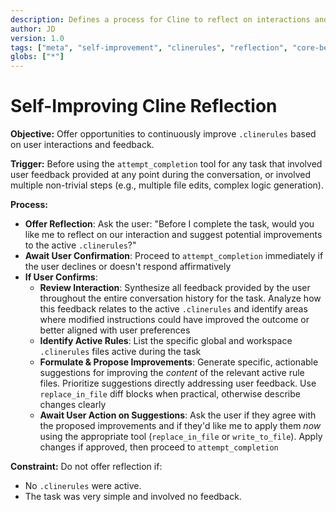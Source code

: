 ```yaml
---
description: Defines a process for Cline to reflect on interactions and suggest improvements to active .clinerules.
author: JD
version: 1.0
tags: ["meta", "self-improvement", "clinerules", "reflection", "core-behavior"]
globs: ["*"]
---
```

# Self-Improving Cline Reflection

**Objective:** Offer opportunities to continuously improve `.clinerules` based on user interactions and feedback.

**Trigger:** Before using the `attempt_completion` tool for any task that involved user feedback provided at any point during the conversation, or involved multiple non-trivial steps (e.g., multiple file edits, complex logic generation).

**Process:**

*   **Offer Reflection**: Ask the user: "Before I complete the task, would you like me to reflect on our interaction and suggest potential improvements to the active `.clinerules`?"
*   **Await User Confirmation**: Proceed to `attempt_completion` immediately if the user declines or doesn't respond affirmatively
*   **If User Confirms**:
    *   **Review Interaction**: Synthesize all feedback provided by the user throughout the entire conversation history for the task. Analyze how this feedback relates to the active `.clinerules` and identify areas where modified instructions could have improved the outcome or better aligned with user preferences
    *   **Identify Active Rules**: List the specific global and workspace `.clinerules` files active during the task
    *   **Formulate & Propose Improvements**: Generate specific, actionable suggestions for improving the *content* of the relevant active rule files. Prioritize suggestions directly addressing user feedback. Use `replace_in_file` diff blocks when practical, otherwise describe changes clearly
    *   **Await User Action on Suggestions**: Ask the user if they agree with the proposed improvements and if they'd like me to apply them *now* using the appropriate tool (`replace_in_file` or `write_to_file`). Apply changes if approved, then proceed to `attempt_completion`

**Constraint:** Do not offer reflection if:
*   No `.clinerules` were active.
*   The task was very simple and involved no feedback.
